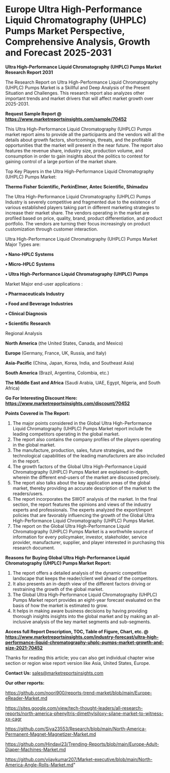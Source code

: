 # Europe Ultra High-Performance Liquid Chromatography (UHPLC) Pumps Market Perspective, Comprehensive Analysis, Growth and Forecast 2025-2031

<strong>Ultra High-Performance Liquid Chromatography (UHPLC) Pumps Market Research Report 2031</strong>

The Research Report on Ultra High-Performance Liquid Chromatography (UHPLC) Pumps Market is a Skillful and Deep Analysis of the Present Situation and Challenges. This research report also analyzes other important trends and market drivers that will affect market growth over 2025-2031.

<strong>Request Sample Report @ <a href=https://www.marketreportsinsights.com/sample/70452>https://www.marketreportsinsights.com/sample/70452</a></strong>

This Ultra High-Performance Liquid Chromatography (UHPLC) Pumps market report aims to provide all the participants and the vendors will all the details about growth factors, shortcomings, threats, and the profitable opportunities that the market will present in the near future. The report also features the revenue share, industry size, production volume, and consumption in order to gain insights about the politics to contest for gaining control of a large portion of the market share.

Top Key Players in the Ultra High-Performance Liquid Chromatography (UHPLC) Pumps Market:

<strong>Thermo Fisher Scientific, PerkinElmer, Antec Scientific, Shimadzu</strong>

The Ultra High-Performance Liquid Chromatography (UHPLC) Pumps Industry is severely competitive and fragmented due to the existence of various established players taking part in different marketing strategies to increase their market share. The vendors operating in the market are profiled based on price, quality, brand, product differentiation, and product portfolio. The vendors are turning their focus increasingly on product customization through customer interaction.

Ultra High-Performance Liquid Chromatography (UHPLC) Pumps Market Major Types are:

<strong>• Nano-HPLC Systems

• Micro-HPLC Systems

• Ultra High-Performance Liquid Chromatography (UHPLC) Pumps</strong>

Market Major end-user applications :

<strong>• Pharmaceuticals Industry

• Food and Beverage Industries

• Clinical Diagnosis

• Scientific Research</strong>

Regional Analysis

</u><strong><b>North America</b></strong> (the United States, Canada, and Mexico)

<strong><b>Europe </b></strong>(Germany, France, UK, Russia, and Italy)

<strong><b>Asia-Pacific</b></strong> (China, Japan, Korea, India, and Southeast Asia)

<strong><b>South America</b></strong> (Brazil, Argentina, Colombia, etc.)

<strong><b>The Middle East and Africa</b></strong> (Saudi Arabia, UAE, Egypt, Nigeria, and South Africa)

<strong>Go For Interesting Discount Here: <a href=https://www.marketreportsinsights.com/discount/70452>https://www.marketreportsinsights.com/discount/70452</a></strong>

<strong>Points Covered in The Report:</strong>
<ol>
  <li>The major points considered in the Global Ultra High-Performance Liquid Chromatography (UHPLC) Pumps Market report include the leading competitors operating in the global market.</li>
  <li>The report also contains the company profiles of the players operating in the global market.</li>
  <li>The manufacture, production, sales, future strategies, and the technological capabilities of the leading manufacturers are also included in the report.</li>
  <li>The growth factors of the Global Ultra High-Performance Liquid Chromatography (UHPLC) Pumps Market are explained in-depth, wherein the different end-users of the market are discussed precisely.</li>
  <li>The report also talks about the key application areas of the global market, thereby providing an accurate description of the market to the readers/users.</li>
  <li>The report incorporates the SWOT analysis of the market. In the final section, the report features the opinions and views of the industry experts and professionals. The experts analyzed the export/import policies that are favorably influencing the growth of the Global Ultra High-Performance Liquid Chromatography (UHPLC) Pumps Market.</li>
  <li>The report on the Global Ultra High-Performance Liquid Chromatography (UHPLC) Pumps Market is a worthwhile source of information for every policymaker, investor, stakeholder, service provider, manufacturer, supplier, and player interested in purchasing this research document.</li>
</ol>
<strong>Reasons for Buying Global Ultra High-Performance Liquid Chromatography (UHPLC) Pumps Market Report:</strong>

<ol>
  <li>The report offers a detailed analysis of the dynamic competitive landscape that keeps the reader/client well ahead of the competitors.</li>
  <li>It also presents an in-depth view of the different factors driving or restraining the growth of the global market.</li>
  <li>The Global Ultra High-Performance Liquid Chromatography (UHPLC) Pumps Market report provides an eight-year forecast evaluated on the basis of how the market is estimated to grow.</li>
  <li>It helps in making aware business decisions by having providing thorough insights insights into the global market and by making an all-inclusive analysis of the key market segments and sub-segments.</li>
</ol>
<strong>Access full Report Description, TOC, Table of Figure, Chart, etc. @ <a href=https://www.marketreportsinsights.com/industry-forecast/ultra-high-performance-liquid-chromatography-uhplc-pumps-market-growth-and-size-2021-70452>https://www.marketreportsinsights.com/industry-forecast/ultra-high-performance-liquid-chromatography-uhplc-pumps-market-growth-and-size-2021-70452</a></strong>


Thanks for reading this article; you can also get individual chapter wise section or region wise report version like Asia, United States, Europe.

<strong>Contact Us:</strong>
sales@marketreportsinsights.com

<strong>Our other reports:</strong>

<a href=https://github.com/noori900/reports-trend-market/blob/main/Europe-eReader-Market.md>https://github.com/noori900/reports-trend-market/blob/main/Europe-eReader-Market.md</a>

<a href=https://sites.google.com/view/tech-thought-leaders/all-research-reports/north-america-phenyltris-dimethylsiloxy-silane-market-to-witness-xx-cagr>https://sites.google.com/view/tech-thought-leaders/all-research-reports/north-america-phenyltris-dimethylsiloxy-silane-market-to-witness-xx-cagr</a>

<a href=https://github.com/Siya23553/Research/blob/main/North-America-Permanent-Magnet-Magnetizer-Market.md>https://github.com/Siya23553/Research/blob/main/North-America-Permanent-Magnet-Magnetizer-Market.md</a>

<a href=https://github.com/Hindavi23/Trending-Reports/blob/main/Europe-Adult-Diaper-Machines-Market.md>https://github.com/Hindavi23/Trending-Reports/blob/main/Europe-Adult-Diaper-Machines-Market.md</a>

<a href=https://github.com/vijaykumar207/Market-executive/blob/main/North-America-Angle-Rolls-Market.md>https://github.com/vijaykumar207/Market-executive/blob/main/North-America-Angle-Rolls-Market.md</a>"
